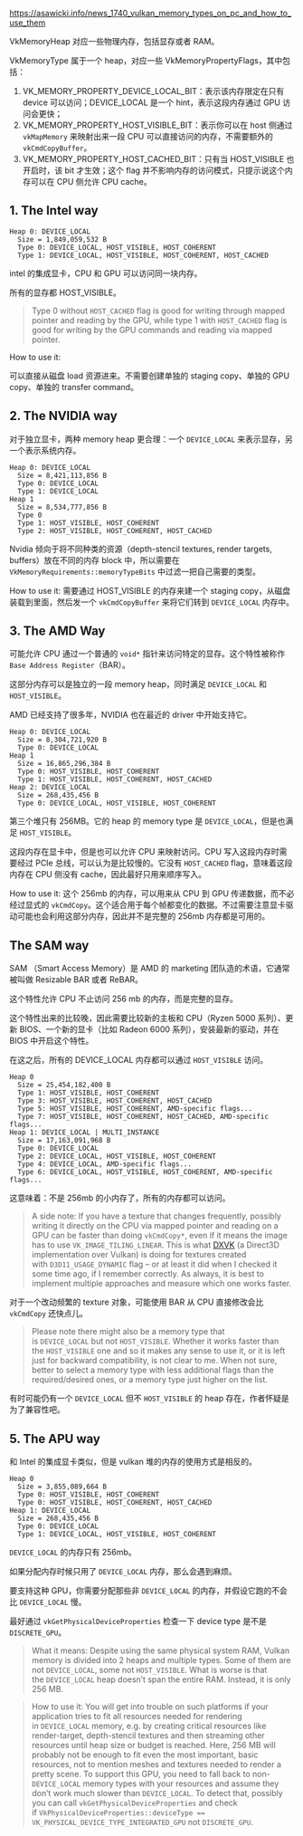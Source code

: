 https://asawicki.info/news_1740_vulkan_memory_types_on_pc_and_how_to_use_them

VkMemoryHeap 对应一些物理内存，包括显存或者 RAM。

VkMemoryType 属于一个 heap，对应一些 VkMemoryPropertyFlags，其中包括：

1. VK_MEMORY_PROPERTY_DEVICE_LOCAL_BIT：表示该内存限定在只有 device 可以访问；DEVICE_LOCAL 是一个 hint，表示这段内存通过 GPU 访问会更快；
2. VK_MEMORY_PROPERTY_HOST_VISIBLE_BIT：表示你可以在 host 侧通过 `vkMapMemory` 来映射出来一段 CPU 可以直接访问的内存，不需要额外的 `vkCmdCopyBuffer`。
3. VK_MEMORY_PROPERTY_HOST_CACHED_BIT：只有当 HOST_VISIBLE 也开启时，该 bit 才生效；这个 flag 并不影响内存的访问模式，只提示说这个内存可以在 CPU 侧允许 CPU cache。
## 1. The Intel way

```
Heap 0: DEVICE_LOCAL  
  Size = 1,849,059,532 B  
  Type 0: DEVICE_LOCAL, HOST_VISIBLE, HOST_COHERENT  
  Type 1: DEVICE_LOCAL, HOST_VISIBLE, HOST_COHERENT, HOST_CACHED
```

intel 的集成显卡，CPU 和 GPU 可以访问同一块内存。

所有的显存都 HOST_VISIBLE。

> Type 0 without `HOST_CACHED` flag is good for writing through mapped pointer and reading by the GPU, while type 1 with `HOST_CACHED` flag is good for writing by the GPU commands and reading via mapped pointer.

How to use it:

可以直接从磁盘 load 资源进来。不需要创建单独的 staging copy、单独的 GPU copy、单独的 transfer command。
## 2. The NVIDIA way

对于独立显卡，两种 memory heap 更合理：一个 `DEVICE_LOCAL` 来表示显存，另一个表示系统内存。

```
Heap 0: DEVICE_LOCAL  
  Size = 8,421,113,856 B  
  Type 0: DEVICE_LOCAL  
  Type 1: DEVICE_LOCAL  
Heap 1  
  Size = 8,534,777,856 B  
  Type 0  
  Type 1: HOST_VISIBLE, HOST_COHERENT  
  Type 2: HOST_VISIBLE, HOST_COHERENT, HOST_CACHED
```

Nvidia 倾向于将不同种类的资源（depth-stencil textures, render targets, buffers）放在不同的内存 block 中，所以需要在 `VkMemoryRequirements::memoryTypeBits` 中过滤一把自己需要的类型。

How to use it: 需要通过 HOST_VISIBLE 的内存来建一个 staging copy，从磁盘装载到里面，然后发一个 `vkCmdCopyBuffer` 来将它们转到 `DEVICE_LOCAL` 内存中。

## 3. The AMD Way

可能允许 CPU 通过一个普通的 `void*` 指针来访问特定的显存。这个特性被称作 `Base Address Register`（BAR）。

这部分内存可以是独立的一段 memory heap，同时满足 `DEVICE_LOCAL` 和 `HOST_VISIBLE`。

AMD 已经支持了很多年，NVIDIA 也在最近的 driver 中开始支持它。

```
Heap 0: DEVICE_LOCAL  
  Size = 8,304,721,920 B  
  Type 0: DEVICE_LOCAL  
Heap 1  
  Size = 16,865,296,384 B  
  Type 0: HOST_VISIBLE, HOST_COHERENT  
  Type 1: HOST_VISIBLE, HOST_COHERENT, HOST_CACHED  
Heap 2: DEVICE_LOCAL  
  Size = 268,435,456 B  
  Type 0: DEVICE_LOCAL, HOST_VISIBLE, HOST_COHERENT
```

第三个堆只有 256MB。它的 heap 的 memory type 是 `DEVICE_LOCAL`，但是也满足 `HOST_VISIBLE`。

这段内存在显卡中，但是也可以允许 CPU 来映射访问。CPU 写入这段内存时需要经过 PCIe 总线，可以认为是比较慢的。它没有 `HOST_CACHED` flag，意味着这段内存在 CPU 侧没有 cache，因此最好只用来顺序写入。

How to use it: 这个 256mb 的内存，可以用来从 CPU 到 GPU 传递数据，而不必经过显式的 `vkCmdCopy`。这个适合用于每个帧都变化的数据。不过需要注意显卡驱动可能也会利用这部分内存，因此并不是完整的 256mb 内存都是可用的。

## The SAM way

SAM （Smart Access Memory）是 AMD 的 marketing 团队造的术语，它通常被叫做 Resizable BAR 或者 ReBAR。

这个特性允许 CPU 不止访问 256 mb 的内存，而是完整的显存。

这个特性出来的比较晚，因此需要比较新的主板和 CPU（Ryzen 5000 系列）、更新 BIOS、一个新的显卡（比如 Radeon 6000 系列），安装最新的驱动，并在 BIOS 中开启这个特性。

在这之后，所有的 DEVICE_LOCAL 内存都可以通过 `HOST_VISIBLE` 访问。

```
Heap 0  
  Size = 25,454,182,400 B  
  Type 1: HOST_VISIBLE, HOST_COHERENT  
  Type 3: HOST_VISIBLE, HOST_COHERENT, HOST_CACHED  
  Type 5: HOST_VISIBLE, HOST_COHERENT, AMD-specific flags...  
  Type 7: HOST_VISIBLE, HOST_COHERENT, HOST_CACHED, AMD-specific flags...  
Heap 1: DEVICE_LOCAL | MULTI_INSTANCE  
  Size = 17,163,091,968 B  
  Type 0: DEVICE_LOCAL  
  Type 2: DEVICE_LOCAL, HOST_VISIBLE, HOST_COHERENT  
  Type 4: DEVICE_LOCAL, AMD-specific flags...  
  Type 6: DEVICE_LOCAL, HOST_VISIBLE, HOST_COHERENT, AMD-specific flags...
```

这意味着：不是 256mb 的小内存了，所有的内存都可以访问。

> A side note: If you have a texture that changes frequently, possibly writing it directly on the CPU via mapped pointer and reading on a GPU can be faster than doing `vkCmdCopy*`, even if it means the image has to use `VK_IMAGE_TILING_LINEAR`. This is what [DXVK](https://github.com/doitsujin/dxvk) (a Direct3D implementation over Vulkan) is doing for textures created with `D3D11_USAGE_DYNAMIC` flag – or at least it did when I checked it some time ago, if I remember correctly. As always, it is best to implement multiple approaches and measure which one works faster.

对于一个改动频繁的 texture 对象，可能使用 BAR 从 CPU 直接修改会比 `vkCmdCopy` 还快点儿。

> Please note there might also be a memory type that is `DEVICE_LOCAL` but not `HOST_VISIBLE`. Whether it works faster than the `HOST_VISIBLE` one and so it makes any sense to use it, or it is left just for backward compatibility, is not clear to me. When not sure, better to select a memory type with less additional flags than the required/desired ones, or a memory type just higher on the list.

有时可能仍有一个 `DEVICE_LOCAL` 但不 `HOST_VISIBLE` 的 heap 存在，作者怀疑是为了兼容性吧。

## 5. The APU way

和 Intel 的集成显卡类似，但是 vulkan 堆的内存的使用方式是相反的。

```
Heap 0  
  Size = 3,855,089,664 B  
  Type 0: HOST_VISIBLE, HOST_COHERENT  
  Type 0: HOST_VISIBLE, HOST_COHERENT, HOST_CACHED  
Heap 1: DEVICE_LOCAL  
  Size = 268,435,456 B  
  Type 0: DEVICE_LOCAL  
  Type 1: DEVICE_LOCAL, HOST_VISIBLE, HOST_COHERENT
```

`DEVICE_LOCAL` 的内存只有 256mb。

如果分配内存时候只用了 `DEVICE_LOCAL` 内存，那么会遇到麻烦。

要支持这种 GPU，你需要分配那些非 `DEVICE_LOCAL` 的内存，并假设它跑的不会比 `DEVICE_LOCAL` 慢。

最好通过 `vkGetPhysicalDeviceProperties` 检查一下 device type 是不是 `DISCRETE_GPU`。

> What it means: Despite using the same physical system RAM, Vulkan memory is divided into 2 heaps and multiple types. Some of them are not `DEVICE_LOCAL`, some not `HOST_VISIBLE`. What is worse is that the `DEVICE_LOCAL` heap doesn’t span the entire RAM. Instead, it is only 256 MB.

> How to use it: You will get into trouble on such platforms if your application tries to fit all resources needed for rendering in `DEVICE_LOCAL` memory, e.g. by creating critical resources like render-target, depth-stencil textures and then streaming other resources until heap size or budget is reached. Here, 256 MB will probably not be enough to fit even the most important, basic resources, not to mention meshes and textures needed to render a pretty scene. To support this GPU, you need to fall back to non-`DEVICE_LOCAL` memory types with your resources and assume they don’t work much slower than `DEVICE_LOCAL`. To detect that, possibly you can call `vkGetPhysicalDeviceProperties` and check if `VkPhysicalDeviceProperties::deviceType == VK_PHYSICAL_DEVICE_TYPE_INTEGRATED_GPU` not `DISCRETE_GPU`.
